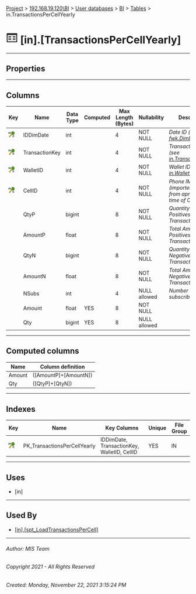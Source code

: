 #### 

[Project](../../../../index.md) > [192.168.19.120\\BI](../../../index.md) > [User databases](../../index.md) > [BI](../index.md) > [Tables](Tables.md) > in.TransactionsPerCellYearly

# ![Tables](../../../../Images/Table32.png) [in].[TransactionsPerCellYearly]

---

## <a name="#properties"></a>Properties



---

## <a name="#columns"></a>Columns

| Key | Name | Data Type | Computed | Max Length (Bytes) | Nullability | Description |
|---|---|---|---|---|---|---|
| [![Cluster Primary Key PK_TransactionsPerCellYearly: IDDimDate\TransactionKey\WalletID\CellID](../../../../Images/pkcluster.png)](#indexes) | IDDimDate | int |  | 4 | NOT NULL | _Date ID (see [fwk.DimDate](DimDate.md))_ |
| [![Cluster Primary Key PK_TransactionsPerCellYearly: IDDimDate\TransactionKey\WalletID\CellID](../../../../Images/pkcluster.png)](#indexes) | TransactionKey | int |  | 4 | NOT NULL | _Transaction Key (see [in.TransactionKeys](TransactionKeys.md))_ |
| [![Cluster Primary Key PK_TransactionsPerCellYearly: IDDimDate\TransactionKey\WalletID\CellID](../../../../Images/pkcluster.png)](#indexes) | WalletID | int |  | 4 | NOT NULL | _Wallet ID (see [in.WalletTypes](WalletTypes.md))_ |
| [![Cluster Primary Key PK_TransactionsPerCellYearly: IDDimDate\TransactionKey\WalletID\CellID](../../../../Images/pkcluster.png)](#indexes) | CellID | int |  | 4 | NOT NULL | _Phone IMEI (imported from msc from aproximated time of CDR)_ |
|  | QtyP | bigint |  | 8 | NOT NULL | _Quantity of Positives Transactions_ |
|  | AmountP | float |  | 8 | NOT NULL | _Total Amount of Positives Transactions_ |
|  | QtyN | bigint |  | 8 | NOT NULL | _Quantity of Negatives Transactions_ |
|  | AmountN | float |  | 8 | NOT NULL | _Total Amount of Negatives Transactions_ |
|  | NSubs | int |  | 4 | NULL allowed | _Number of subscribers_ |
|  | Amount | float | YES | 8 | NOT NULL |  |
|  | Qty | bigint | YES | 8 | NULL allowed |  |


---

## <a name="#computedcolumns"></a>Computed columns

| Name | Column definition |
|---|---|
| Amount | ([AmountP]+[AmountN]) |
| Qty | ([QtyP]+[QtyN]) |


---

## <a name="#indexes"></a>Indexes

| Key | Name | Key Columns | Unique | File Group |
|---|---|---|---|---|
| [![Cluster Primary Key PK_TransactionsPerCellYearly: IDDimDate\TransactionKey\WalletID\CellID](../../../../Images/pkcluster.png)](#indexes) | PK_TransactionsPerCellYearly | IDDimDate, TransactionKey, WalletID, CellID | YES | IN |


---

## <a name="#uses"></a>Uses

* [in]


---

## <a name="#usedby"></a>Used By

* [[in].[spt_LoadTransactionsPerCell]](../Programmability/Stored_Procedures/spt_LoadTransactionsPerCell.md)


---

###### Author:  MIS Team

###### Copyright 2021 - All Rights Reserved

###### Created: Monday, November 22, 2021 3:15:24 PM

